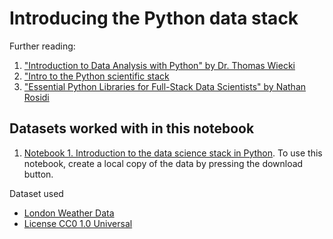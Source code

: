 # Introducing the Python data stack

Further reading:
1. ["Introduction to Data Analysis with Python" by Dr. Thomas Wiecki](https://nbviewer.org/github/twiecki/pydata_ninja/blob/master/PyData%20Ninja.ipynb)
2. ["Intro to the Python scientific stack](https://barbagroup.github.io/essential_skills_RRC/jupyter/1/)
3. ["Essential Python Libraries for Full-Stack Data Scientists" by Nathan Rosidi](https://www.stratascratch.com/blog/essential-python-libraries-for-full-stack-data-scientists/)

## Datasets worked with in this notebook

1. [Notebook 1. Introduction to the data science stack in Python](./python-data-stack.ipynb). To use this notebook, create a local copy of the data by pressing the download button. 

Dataset used

* [London Weather Data](https://www.kaggle.com/datasets/zongaobian/london-weather-data-from-1979-to-2023)
* [License CC0 1.0 Universal](https://creativecommons.org/publicdomain/zero/1.0/)
